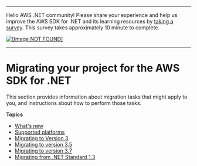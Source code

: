 --------

Hello AWS \.NET community\! Please share your experience and help us improve the AWS SDK for \.NET and its learning resources by [taking a survey](https://amazonmr.au1.qualtrics.com/jfe/form/SV_bqfQLfZ5nhFUiV0)\. This survey takes approximately 10 minute to complete\.

 [ ![\[Image NOT FOUND\]](http://docs.aws.amazon.com/sdk-for-net/v3/developer-guide/images/SurveyButton.png) ](https://amazonmr.au1.qualtrics.com/jfe/form/SV_bqfQLfZ5nhFUiV0)

--------

# Migrating your project for the AWS SDK for \.NET<a name="net-dg-migrating"></a>

This section provides information about migration tasks that might apply to you, and instructions about how to perform those tasks\.

**Topics**
+ [What's new](whats-new.md)
+ [Supported platforms](net-dg-supported-platforms.md)
+ [Migrating to Version 3](migration-v3.md)
+ [Migrating to version 3\.5](net-dg-v35.md)
+ [Migrating to version 3\.7](net-dg-v37.md)
+ [Migrating from \.NET Standard 1\.3](migration-from-net-standard-1-3.md)